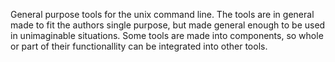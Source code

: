 General purpose tools for the unix command line. The tools are in general made to fit the authors single purpose, but made general enough to be used in unimaginable situations. Some tools are made into components, so whole or part of their functionallity can be integrated into other tools.